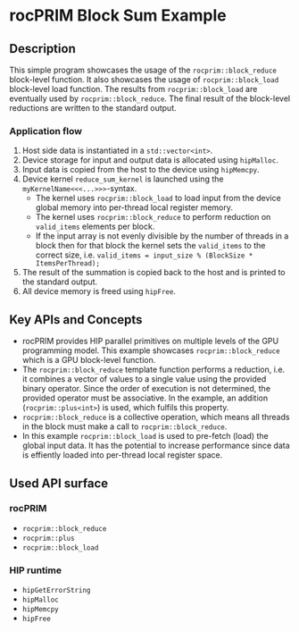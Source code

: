 # rocPRIM Block Sum Example

## Description

This simple program showcases the usage of the `rocprim::block_reduce` block-level function. It also showcases the usage of `rocprim::block_load` block-level load function. The results from `rocprim::block_load` are eventually used by `rocprim::block_reduce`. The final result of the block-level reductions are written to the standard output.

### Application flow

1. Host side data is instantiated in a `std::vector<int>`.
2. Device storage for input and output data is allocated using `hipMalloc`.
3. Input data is copied from the host to the device using  `hipMemcpy`.
4. Device kernel `reduce_sum_kernel` is launched using the `myKernelName<<<...>>>`-syntax.
    - The kernel uses `rocprim::block_load` to load input from the device global memory into per-thread local register memory.
    - The kernel uses `rocprim::block_reduce` to perform reduction on `valid_items` elements per block.
    - If the input array is not evenly divisible by the number of threads in a block then for that block the kernel sets the `valid_items` to the correct size, i.e. `valid_items = input_size % (BlockSize * ItemsPerThread);`
5. The result of the summation is copied back to the host and is printed to the standard output.
6. All device memory is freed using `hipFree`.

## Key APIs and Concepts

- rocPRIM provides HIP parallel primitives on multiple levels of the GPU programming model. This example showcases `rocprim::block_reduce` which is a GPU block-level function.
- The `rocprim::block_reduce` template function performs a reduction, i.e. it combines a vector of values to a single value using the provided binary operator. Since the order of execution is not determined, the provided operator must be associative. In the example, an addition (`rocprim::plus<int>`) is used, which fulfils this property.
- `rocprim::block_reduce` is a collective operation, which means all threads in the block must make a call to `rocprim::block_reduce`.
- In this example `rocprim::block_load` is used to pre-fetch (load) the global input data. It has the potential to increase performance since data is effiently loaded into per-thread local register space.

## Used API surface

### rocPRIM

- `rocprim::block_reduce`
- `rocprim::plus`
- `rocprim::block_load`

### HIP runtime

- `hipGetErrorString`
- `hipMalloc`
- `hipMemcpy`
- `hipFree`
